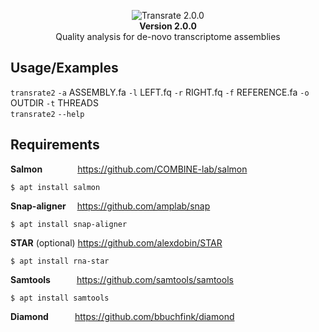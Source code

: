<p align="center">
<picture><img src="https://i.imgur.com/ksFvFqp.png"
     alt="Transrate 2.0.0"/><br></picture>
<b>Version 2.0.0</b><br>
Quality analysis for de-novo transcriptome assemblies</p>

## Usage/Examples

<code>transrate2</code> <code>-a</code> ASSEMBLY.fa <code>-l</code> LEFT.fq <code>-r</code> RIGHT.fq <code>-f</code> REFERENCE.fa <code>-o</code> OUTDIR <code>-t</code> THREADS <br>
<code>transrate2</code> <code>--help</code>

## Requirements
<b>Salmon</b>&emsp;&emsp;&emsp;&emsp;https://github.com/COMBINE-lab/salmon<br>
```
$ apt install salmon
```
<b>Snap-aligner</b>&emsp;&nbsp;https://github.com/amplab/snap<br>
```
$ apt install snap-aligner
```
<b>STAR</b> (optional)&nbsp;https://github.com/alexdobin/STAR<br>
```
$ apt install rna-star
```
<b>Samtools</b>&emsp;&emsp;&emsp;https://github.com/samtools/samtools<br>
```
$ apt install samtools
```
<b>Diamond</b>&emsp;&emsp;&emsp;https://github.com/bbuchfink/diamond

